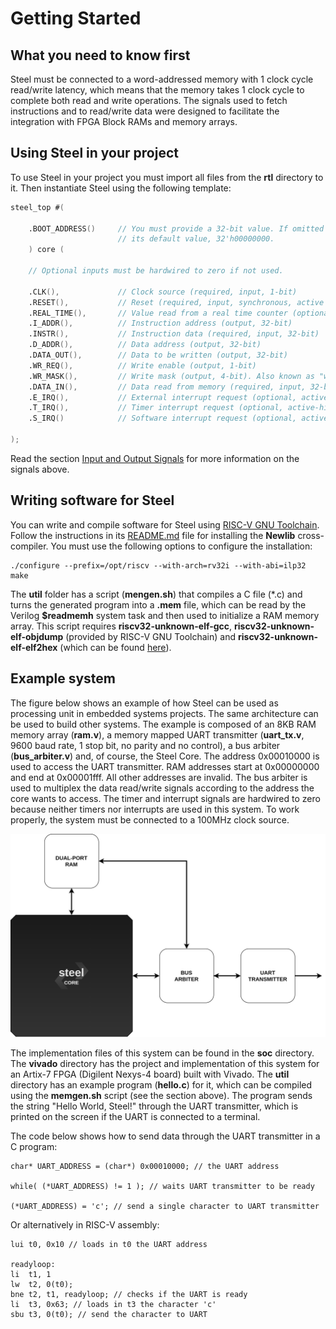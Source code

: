 # Getting Started

## What you need to know first

Steel must be connected to a word-addressed memory with 1 clock cycle read/write latency, which means that the memory takes 1 clock cycle to complete both read and write operations. The signals used to fetch instructions and to read/write data were designed to facilitate the integration with FPGA Block RAMs and memory arrays.

## Using Steel in your project

To use Steel in your project you must import all files from the **rtl** directory to it. Then instantiate Steel using the following template:

```verilog
steel_top #(

    .BOOT_ADDRESS()     // You must provide a 32-bit value. If omitted the core will use
                        // its default value, 32'h00000000.
    ) core (
    
    // Optional inputs must be hardwired to zero if not used.
    
    .CLK(),             // Clock source (required, input, 1-bit)
    .RESET(),           // Reset (required, input, synchronous, active high, 1-bit)
    .REAL_TIME(),       // Value read from a real time counter (optional, input, 64-bit)
    .I_ADDR(),          // Instruction address (output, 32-bit)
    .INSTR(),           // Instruction data (required, input, 32-bit)
    .D_ADDR(),          // Data address (output, 32-bit)
    .DATA_OUT(),        // Data to be written (output, 32-bit)
    .WR_REQ(),          // Write enable (output, 1-bit)
    .WR_MASK(),         // Write mask (output, 4-bit). Also known as "write strobe"
    .DATA_IN(),         // Data read from memory (required, input, 32-bit)
    .E_IRQ(),           // External interrupt request (optional, active-high, input, 1-bit)
    .T_IRQ(),           // Timer interrupt request (optional, active-high, input, 1-bit)
    .S_IRQ()            // Software interrupt request (optional, active-high, input, 1-bit)
    
);
```

Read the section [Input and Output Signals](steelio.md) for more information on the signals above.

## Writing software for Steel

You can write and compile software for Steel using [RISC-V GNU Toolchain](https://github.com/riscv/riscv-gnu-toolchain). Follow the instructions in its [README.md](https://github.com/riscv/riscv-gnu-toolchain/blob/master/README.md) file for installing the **Newlib** cross-compiler. You must use the following options to configure the installation:

```
./configure --prefix=/opt/riscv --with-arch=rv32i --with-abi=ilp32
make
```
The **util** folder has a script (**mengen.sh**) that compiles a C file (\*.c) and turns the generated program into a **.mem** file, which can be read by the Verilog **$readmemh** system task and then used to initialize a RAM memory array. This script requires **riscv32-unknown-elf-gcc**, **riscv32-unknown-elf-objdump** (provided by RISC-V GNU Toolchain) and **riscv32-unknown-elf-elf2hex** (which can be found [here](https://github.com/sifive/elf2hex)).

## Example system

The figure below shows an example of how Steel can be used as processing unit in embedded systems projects. The same architecture can be used to build other systems. The example is composed of an 8KB RAM memory array (**ram.v**), a memory mapped UART transmitter (**uart_tx.v**, 9600 baud rate, 1 stop bit, no parity and no control), a bus arbiter (**bus_arbiter.v**) and, of course, the Steel Core. The address 0x00010000 is used to access the UART transmitter. RAM addresses start at 0x00000000 and end at 0x00001fff. All other addresses are invalid. The bus arbiter is used to multiplex the data read/write signals according to the address the core wants to access. The timer and interrupt signals are hardwired to zero because neither timers nor interrupts are used in this system. To work properly, the system must be connected to a 100MHz clock source.

![Steel SoC example](images/steel-soc.png)

The implementation files of this system can be found in the **soc** directory. The **vivado** directory has the project and implementation of this system for an Artix-7 FPGA (Digilent Nexys-4 board) built with Vivado. The **util** directory has an example program (**hello.c**) for it, which can be compiled using the **memgen.sh** script (see the section above). The program sends the string "Hello World, Steel!" through the UART transmitter, which is printed on the screen if the UART is connected to a terminal.

The code below shows how to send data through the UART transmitter in a C program:

```
char* UART_ADDRESS = (char*) 0x00010000; // the UART address

while( (*UART_ADDRESS) != 1 ); // waits UART transmitter to be ready

(*UART_ADDRESS) = 'c'; // send a single character to UART transmitter
```

Or alternatively in RISC-V assembly:

```
lui t0, 0x10 // loads in t0 the UART address

readyloop:
li  t1, 1
lw  t2, 0(t0);
bne t2, t1, readyloop; // checks if the UART is ready
li  t3, 0x63; // loads in t3 the character 'c'
sbu t3, 0(t0); // send the character to UART
```
